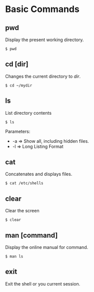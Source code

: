 # Basic Commands 

## pwd

Display the present working directory. 

```
$ pwd
```

## cd [dir]

Changes the current directory to *dir*.

```
$ cd ~/mydir
```

## ls 

List directory contents

```
$ ls
```

Parameters: 

* -a => Show all, including hidden files.  
* -l => Long Listing Format 


## cat

Concatenates and displays files. 

```
$ cat /etc/shells
```

## clear

Clear the screen 

```
$ clear
```

## man [command]

Display the online manual for command. 

```
$ man ls
```

## exit

Exit the shell or you current session. 

